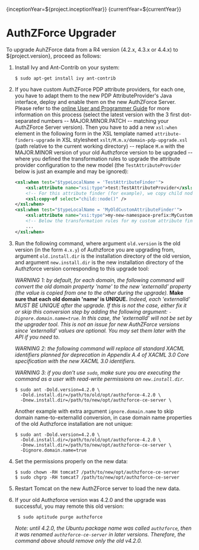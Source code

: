 {inceptionYear=${project.inceptionYear}}
{currentYear=${currentYear}}
# AuthZForce Upgrader

To upgrade AuhZForce data from a R4 version (4.2.x, 4.3.x or 4.4.x) to ${project.version}, proceed as follows:

1. Install Ivy and Ant-Contrib on your system:

    ```shell
    $ sudo apt-get install ivy ant-contrib
    ```
    
1. If you have custom AuthZForce PDP attribute providers, for each one, you have to adapt them to the new PDP AttributeProvider's Java interface, deploy and enable them on the new AuthZForce Server. Please refer to the [online User and Programmer Guide](http://readthedocs.org/projects/authzforce-ce-fiware/versions/) for more information on this process (select the latest version with the 3 first dot-separated numbers -- MAJOR.MINOR.PATCH -- matching your AuthZForce Server version). Then you have to add a new `xsl:when` element in the following form in the XSL template named `attribute-finders-upgrade` in XSL stylesheet `xslt/M.m.x/domain-pdp-upgrade.xsl` (path relative to the current working directory) -- replace `M.m` with the MAJOR.MINOR version of your old Authzforce version to be upgraded -- where you defined the transformation rules to upgrade the attribute provider configuration to the new model (the `TestAttributeProvider` below is just an example and may be ignored):

    ```xml
    <xsl:when test="$typeLocalName = 'TestAttributeFinder'">
	    <xsl:attribute name="xsi:type">test:TestAttributeProvider</xsl:attribute>
	    <!-- For this attribute finder (for example), we copy child nodes as is. -->
	    <xsl:copy-of select="child::node()" />
    </xsl:when>
    <xsl:when test="$typeLocalName = 'MyOldCustomAttributeFinder'">
	    <xsl:attribute name="xsi:type">my-new-namespace-prefix:MyCustomAttributeProvider</xsl:attribute>
	    <!-- Below the transformation rules for my custom attribute finder -->
	    ...
    </xsl:when>
    ```

1. Run the following command, where argument `old.version` is the old version (in the form `4.x.y`) of Authzforce you are upgrading from, argument `old.install.dir` is the installation directory of the old version, and argument `new.install.dir` is the new installation directory of the Authzforce version corresponding to this upgrade tool:

    *WARNING 1: by default, for each domain, the following command will convert the old domain property 'name' to the new 'externalId' property (the value is copied from one to the other during the upgrade).* **Make sure that each old domain 'name' is UNIQUE.** *Indeed, each 'externalId' MUST BE UNIQUE after the upgrade. If this is not the case, either fix it or skip this conversion step by adding the following argument: `-Dignore.domain.name=true`. In this case, the 'externalId' will not be set by the upgrader tool. This is not an issue for new AuthZForce versions since 'externalId' values are optional. You may set them later with the API if you need to.*

    *WARNING 2: the following command will replace all standard XACML identifiers planned for deprecation in Appendix A.4 of XACML 3.0 Core specification with the new XACML 3.0 identifiers.*
    
    *WARNING 3: if you don't use `sudo`, make sure you are executing the command as a user with read-write permissions on `new.install.dir`.*
    
    ```shell
    $ sudo ant -Dold.version=4.2.0 \
      -Dold.install.dir=/path/to/old/opt/authzforce-4.2.0 \
      -Dnew.install.dir=/path/to/new/opt/authzforce-ce-server \
    ```
    
    Another example with extra argument `ignore.domain.name` to skip domain name-to-externalId conversion, in case domain name properties of the old Authzforce installation are not unique:
    
    ```shell
    $ sudo ant -Dold.version=4.2.0 \
      -Dold.install.dir=/path/to/old/opt/authzforce-4.2.0 \
      -Dnew.install.dir=/path/to/new/opt/authzforce-ce-server \
      -Dignore.domain.name=true
    ```
    
1. Set the permissions properly on the new data:  
  
    ```shell
    $ sudo chown -RH tomcat7 /path/to/new/opt/authzforce-ce-server
    $ sudo chgrp -RH tomcat7 /path/to/new/opt/authzforce-ce-server
    ```

1. Restart Tomcat on the new AuthZForce server to load the new data.

1. If your old Authzforce version was 4.2.0 and the upgrade was successful, you may remote this old version:
   ```shell
    $ sudo aptitude purge authzforce
    ```
    *Note: until 4.2.0, the Ubuntu package name was called `authzforce`, then it was renamed `authzforce-ce-server` in later versions. Therefore, the command above should remove only the old v4.2.0.*
